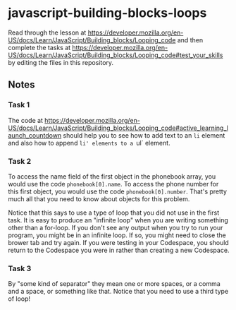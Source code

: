 # javascript-building-blocks-loops

Read through the lesson at https://developer.mozilla.org/en-US/docs/Learn/JavaScript/Building_blocks/Looping_code and then complete the tasks at https://developer.mozilla.org/en-US/docs/Learn/JavaScript/Building_blocks/Looping_code#test_your_skills by editing the files in this repository.

## Notes

### Task 1

The code at https://developer.mozilla.org/en-US/docs/Learn/JavaScript/Building_blocks/Looping_code#active_learning_launch_countdown should help you to see how to add text to an `li` element and also how to append `li' elements to a `ul` element.

### Task 2

To access the name field of the first object in the phonebook array, you would use the code `phonebook[0].name`.  To access the phone number for this first object, you would use the code `phonebook[0].number`. That's pretty much all that you need to know about objects for this problem.

Notice that this says to use a type of loop that you did not use in the first task. It is easy to produce an "infinite loop" when you are writing something other than a for-loop. If you don't see any output when you try to run your program, you might be in an infinite loop. If so, you might need to close the brower tab and try again. If you were testing in your Codespace, you should return to the Codespace you were in rather than creating a new Codespace.

### Task 3

By "some kind of separator" they mean one or more spaces, or a comma and a space, or something like that. Notice that you need to use a third type of loop!
